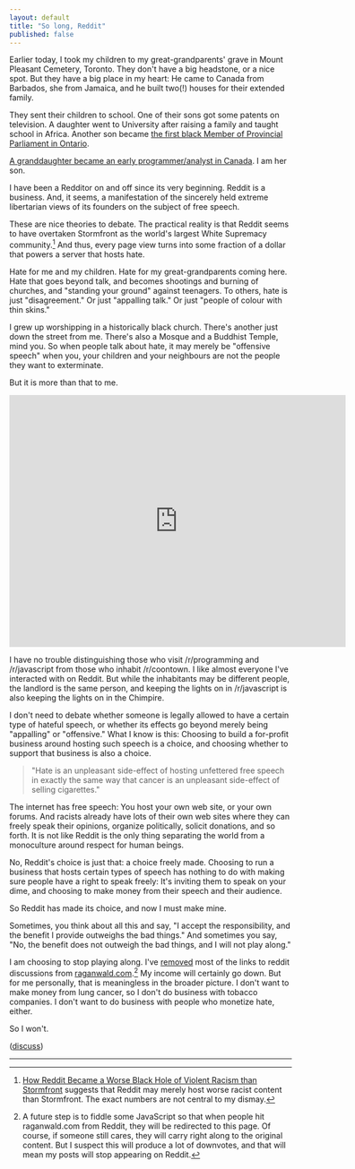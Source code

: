 ```yaml
---
layout: default
title: "So long, Reddit"
published: false
---
```


Earlier today, I took my children to my great-grandparents' grave in Mount Pleasant Cemetery, Toronto. They don't have a big headstone, or a nice spot. But they have a big place in my heart: He came to Canada from Barbados, she from Jamaica, and he built two(!) houses for their extended family.

They sent their children to school. One of their sons got some patents on television. A daughter went to University after raising a family and taught school in Africa. Another son became [the first black Member of Provincial Parliament in Ontario][2].

[A granddaughter became an early programmer/analyst in Canada][1]. I am her son.

[1]: http://braythwayt.com/posterous/2012/03/29/a-womans-story.html
[2]: http://blackhistorycanada.ca/profiles.php?themeid=20&id=14

I have been a Redditor on and off since its very beginning. Reddit is a business. And, it seems, a manifestation of the sincerely held extreme libertarian views of its founders on the subject of free speech.

These are nice theories to debate. The practical reality is that Reddit seems to have overtaken Stormfront as the world's largest White Supremacy community.[^gawker] And thus, every page view turns into some fraction of a dollar that powers a server that hosts hate.

[^gawker]: [How Reddit Became a Worse Black Hole of Violent Racism than Stormfront](http://gawker.com/how-reddit-became-a-worse-black-hole-of-violent-racism-1690505395) suggests that Reddit may merely host worse racist content than Stormfront. The exact numbers are not central to my dismay.

Hate for me and my children. Hate for my great-grandparents coming here. Hate that goes beyond talk, and becomes shootings and burning of churches, and "standing your ground" against teenagers. To others, hate is just "disagreement." Or just "appalling talk." Or just "people of colour with thin skins."

I grew up worshipping in a historically black church. There's another just down the street from me. There's also a Mosque and a Buddhist Temple, mind you. So when people talk about hate, it may merely be "offensive speech" when you, your children and your neighbours are not the people they want to exterminate.

But it is more than that to me.

<iframe width="600" height="450" src="https://www.youtube.com/embed/h4ZyuULy9zs" frameborder="0" allowfullscreen></iframe><br/>

I have no trouble distinguishing those who visit /r/programming and /r/javascript from those who inhabit /r/coontown. I like almost everyone I've interacted with on Reddit. But while the inhabitants may be different people, the landlord is the same person, and keeping the lights on in /r/javascript is also keeping the lights on in the Chimpire.

I don't need to debate whether someone is legally allowed to have a certain type of hateful speech, or whether its effects go beyond merely being "appalling" or "offensive." What I know is this: Choosing to build a for-profit business around hosting such speech is a choice, and choosing whether to support that business is also a choice.

> "Hate is an unpleasant side-effect of hosting unfettered free speech in exactly the same way that cancer is an unpleasant side-effect of selling cigarettes."

The internet has free speech: You host your own web site, or your own forums. And racists already have lots of their own web sites where they can freely speak their opinions, organize politically, solicit donations, and so forth. It is not like Reddit is the only thing separating the world from a monoculture around respect for human beings.

No, Reddit's choice is just that: a choice freely made. Choosing to run a business that hosts certain types of speech has nothing to do with making sure people have a right to speak freely: It's inviting them to speak on your dime, and choosing to make money from their speech and their audience.

So Reddit has made its choice, and now I must make mine.

Sometimes, you think about all this and say, "I accept the responsibility, and the benefit I provide outweighs the bad things." And sometimes you say, "No, the benefit does not outweigh the bad things, and I will not play along."

I am choosing to stop playing along. I've [removed](https://github.com/raganwald/raganwald.github.com/commit/7189fb3b7cf9c6a776e0f0eecd45ee157cbc2c87) most of the links to reddit discussions from [raganwald.com](http://raganwald.com).[^soon] My income will certainly go down. But for me personally, that is meaningless in the broader picture. I don't want to make money from lung cancer, so I don't do business with tobacco companies. I don't want to do business with people who monetize hate, either.

[^soon]: A future step is to fiddle some JavaScript so that when people hit raganwald.com from Reddit, they will be redirected to this page. Of course, if someone still cares, they will carry right along to the original content. But I suspect this will produce a lot of downvotes, and that will mean my posts will stop appearing on Reddit.

So I won't.

([discuss](https://news.ycombinator.com/item?id=9872149))

---

